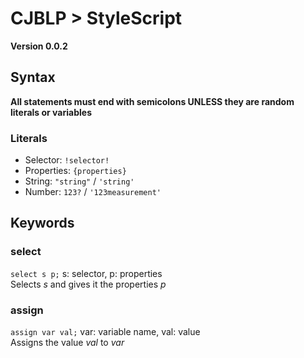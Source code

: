 # CJBLP > StyleScript <br>
**Version 0.0.2** <br>
## Syntax <br>
**All statements must end with semicolons UNLESS they are random <br>
literals or variables** <br>
### Literals <br>
* Selector: `!selector!` <br>
* Properties: `{properties}` <br>
* String: `"string"` / `'string'` <br>
* Number: `123?` / `'123measurement'` <br>
## Keywords <br>
### select <br>
`select s p;` s: selector, p: properties <br>
Selects _s_ and gives it the properties _p_ <br>
### assign <br>
`assign var val;` var: variable name, val: value <br>
Assigns the value _val_ to _var_<br>